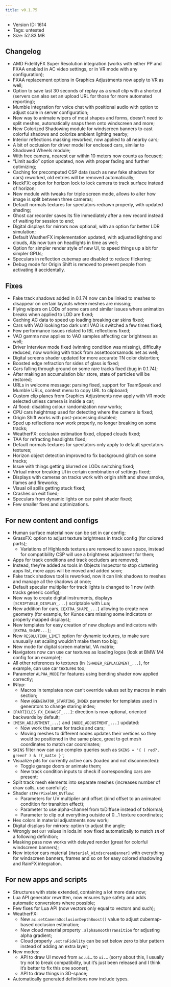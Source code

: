 ```yaml
---
title: v0.1.75
---
```


*   Version ID: 1614
*   Tags: untested
*   Size: 52.83 MB

## Changelog

*   AMD FidelityFX Super Resolution integration (works with either PP and FXAA enabled in AC video settings, or in VR mode with any configuration);
*   FXAA replacement options in Graphics Adjustments now apply to VR as well;
*   Option to save last 30 seconds of replay as a small clip with a shortcut (servers can also set an upload URL for those for more automated reporting);
*   Mumble integration for voice chat with positional audio with option to adjust scale in server configuration;
*   New way to animate wipers of most shapes and forms, doesn’t need to split meshes, automatically snaps them onto windscreen and more;
*   New Colorized Shadowing module for windscreen banners to cast colorful shadows and colorize ambient lighting nearby;
*   Interior reflections masking reworked, now applied to all nearby cars;
*   A bit of occlusion for driver model for enclosed cars, similar to Shadowed Wheels module;
*   With free camera, nearest car within 10 meters now counts as focused;
*   “Limit audio” option updated, now with proper fading and further optimizing;
*   Caching for precomputed CSP data (such as new fake shadows for cars) reworked, old entries will be removed automatically;
*   NeckFX: option for horizon lock to lock camera to track surface instead of horizon;
*   New module with tweaks for triple screen mode, allows to alter how image is split between three cameras;
*   Default normals textures for spectators redrawn properly, with updated shading;
*   Ghost car recorder saves its file immediately after a new record instead of waiting for session to end;
*   Digital displays for mirrors now optional, with an option for better LDR simulation;
*   Default WeatherFX implementation updated, with adjusted lighting and clouds, AIs now turn on headlights in time as well;
*   Option for simpler render style of new UI, to speed things up a bit for simpler GPUs;
*   Speculars in reflection cubemap are disabled to reduce flickering;
*   Debug mode for Origin Shift is removed to prevent people from activating it accidentally.

## Fixes

*   Fake track shadows added in 0.1.74 now can be linked to meshes to disappear on certain layouts where meshes are missing;
*   Flying wipers on LODs of some cars and similar issues where animation breaks when applied to LOD are fixed;
*   Caching AC data to speed up loading breaking car skins fixed;
*   Cars with VAO looking too dark until VAO is switched a few times fixed;
*   Few performance issues related to IBL reflections fixed;
*   VAO gamma now applies to VAO samples affecting car brightness as well;
*   Driver Interview mode fixed (winning condition was missing), difficulty reduced, now working with track from assettocorsamods.net as well;
*   Digital screens shader updated for more accurate TN color distortion;
*   Boosted edge refraction for sides of glass is fixed;
*   Cars falling through ground on some rare tracks fixed (bug in 0.1.74);
*   After making an accumulation blur store, state of particles will be restored;
*   URLs in welcome message: parsing fixed, support for TeamSpeak and Mumble URLs, context menu to copy URL to clipboard;
*   Custom clip planes from Graphics Adjustments now apply with VR mode selected unless camera is inside a car;
*   AI flood: disabling colour randomization now works;
*   CPU cars heightmap used for detecting where the camera is fixed;
*   Origin Shift works with post-processing disabled;
*   Sped up reflections now work properly, no longer breaking on some tracks;
*   WeatherFX: occlusion estimation fixed, clipped clouds fixed;
*   TAA for refracting headlights fixed;
*   Default normals textures for spectators only apply to default spectators textures;
*   Horizon object detection improved to fix background glitch on some tracks;
*   Issue with things getting blurred on LODs switching fixed;
*   Virtual mirror breaking UI in certain combination of settings fixed;
*   Displays with cameras on tracks work with origin shift and show smoke, flames and fireworks;
*   Visual oil spills getting stuck fixed;
*   Crashes on exit fixed;
*   Speculars from dynamic lights on car paint shader fixed;
*   Few smaller fixes and optimizations.

## For new content and configs

*   Human surface material now can be set in car config;
*   GrassFX: option to adjust texture brightness in track config (for colored parts);
    *   Variations of Highlands textures are removed to save space, instead for compatibility CSP will use a brightness adjustment for them;
*   Apps for track conditions and track occluders are removed;
*   Instead, they’re added as tools in Objects Inspector to stop cluttering apps list, more apps will be moved and added soon;
*   Fake track shadows tool is reworked, now it can link shadows to meshes and manage all the shadows at once;
*   Default specular multiplier for track lights is changed to 1 now (with tracks generic config);
*   New way to create digital instruments, displays `[SCRIPTABLE_DISPLAY_...]` scriptable with Lua;
*   New addition for cars, `[EXTRA_SHAPE_...]` allowing to create new geometry (for example, for Kunos cars missing some indicators or properly mapped displays);
*   New templates for easy creation of new displays and indicators with `[EXTRA_SHAPE...]`;
*   New `RESOLUTION_LIMIT` option for dynamic textures, to make sure unusually set scaling wouldn’t make them too big;
*   New mode for digital screen material, VA matrix;
*   Navigators now can use car textures as loading logos (look at BMW M4 config for an example);
*   All other references to textures (in `[SHADER_REPLACEMENT_...]`, for example, can use car textures too;
*   Parameter `ALPHA_MODE` for features using bending shader now applied correctly;
*   INIpp:
    *   Macros in templates now can’t override values set by macros in main section;
    *   New `@GENERATOR_STARTING_INDEX` parameter for templates used in generators to change staring index;
*   `[PARTICLES_FX_EXHAUST_...]`: direction is now optional, oriented backwards by default;
*   `[MESH_ADJUSTMENT_...]` and `[NODE_ADJUSTMENT_...]` updated:
    *   Now work the same for tracks and cars;
    *   Moving meshes to different nodes updates their vertices so they would be positioned in the same place, great to get mesh coordinates to match car coordinates;
*   `SKINS` filter now can use complex queries such as `SKINS = '{ ( red?, green? ) & !?_matte }'`;
*   Visualize pits for currently active cars (loaded and not disconnected):
    *   Toggle garage doors or animate them;
    *   New track condition inputs to check if corresponding cars are present;
*   Split track mesh elements into separate meshes (increases number of draw calls, use carefully);
*   Shader `stPerPixelNM_UVflow`:
    *   Parameters for UV multiplier and offset (bind offset to an animated condition for transition effect);
    *   Parameter to use alpha-channel from txDiffuse instead of txNormal;
    *   Parameter to clip out everything outside of 0…1 texture coordinates;
*   Hex colors in material adjustments now work;
*   Digital displays for mirrors: option to adjust the angle;
*   Wrongly set `OUT` values in lods.ini now fixed automatically to match `IN` of a following definition;
*   Masking pass now works with delayed render (great for colorful windscreen banners);
*   New interior cars material `[Material_WindscreenBanner]` with everything for windscreen banners, frames and so on for easy colored shadowing and RainFX integration.

## For new apps and scripts

*   Structures with state extended, containing a lot more data now;
*   Lua API generator rewritten, now ensures type safety and adds automatic conversions where possible;
*   Few fixes for Lua API (now vectors only equal to vectors and such);
*   WeatherFX:
    *   New `ac.setCameraOcclusionDepthBoost()` value to adjust cubemap-based occlusion estimation;
    *   New cloud material property `.alphaSmoothTransition` for adjusting alpha gradient;
    *   Cloud properly `.extraFidelity` can be set below zero to blur pattern instead of adding an extra layer;
*   New modes:
    *   API to draw UI moved from `ac.ui…` to `ui.…` (sorry about this, I usually try not to break compatibility, but it’s just been released and I think it’s better to fix this one sooner);
    *   API to draw things in 3D-space;
*   Automatically generated definitions now include types.
